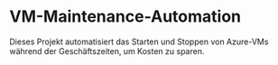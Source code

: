 # VM-Maintenance-Automation
 Dieses Projekt automatisiert das Starten und Stoppen von Azure-VMs während der Geschäftszeiten, um Kosten zu sparen.
